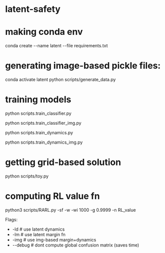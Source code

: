 # latent-safety

# making conda env
conda create --name latent --file requirements.txt

# generating image-based pickle files:
conda activate latent
python scripts/generate_data.py

# training models
python scripts.train_classifier.py

python scripts.train_classifier_img.py

python scripts.train_dynamics.py

python scripts.train_dynamics_img.py


# getting grid-based solution
python scripts/toy.py

# computing RL value fn
python3 scripts/RARL.py  -sf -w -wi 1000 -g 0.9999 -n RL_value 


Flags:
- -ld # use latent dynamics
- -lm # use latent margin fn
- -img # use img-based margin+dynamics
- --debug # dont compute global confusion matrix (saves time)
